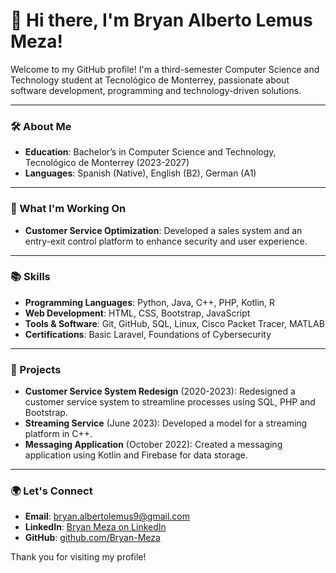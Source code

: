 # 👋 Hi there, I'm Bryan Alberto Lemus Meza!

Welcome to my GitHub profile! I'm a third-semester Computer Science and Technology student at Tecnológico de Monterrey, passionate about software development, programming and technology-driven solutions.

---

### 🛠️ About Me
- **Education**: Bachelor’s in Computer Science and Technology, Tecnológico de Monterrey (2023-2027)
- **Languages**: Spanish (Native), English (B2), German (A1)

---

### 🌱 What I'm Working On
- **Customer Service Optimization**: Developed a sales system and an entry-exit control platform to enhance security and user experience.

---

### 📚 Skills
- **Programming Languages**: Python, Java, C++, PHP, Kotlin, R
- **Web Development**: HTML, CSS, Bootstrap, JavaScript
- **Tools & Software**: Git, GitHub, SQL, Linux, Cisco Packet Tracer, MATLAB
- **Certifications**: Basic Laravel, Foundations of Cybersecurity

---

### 💼 Projects
- **Customer Service System Redesign** (2020-2023): Redesigned a customer service system to streamline processes using SQL, PHP and Bootstrap.
- **Streaming Service** (June 2023): Developed a model for a streaming platform in C++.
- **Messaging Application** (October 2022): Created a messaging application using Kotlin and Firebase for data storage.

---

### 🌍 Let's Connect
- **Email**: [bryan.albertolemus9@gmail.com](mailto:bryan.albertolemus9@gmail.com)
- **LinkedIn**: [Bryan Meza on LinkedIn](https://linkedin.com/in/bryan-meza)
- **GitHub**: [github.com/Bryan-Meza](https://github.com/Bryan-Meza)

Thank you for visiting my profile!

